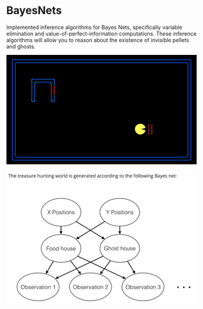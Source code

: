 # BayesNets

Implemented inference algorithms for Bayes Nets, specifically variable elimination and value-of-perfect-information computations. These inference algorithms will allow you to reason about the existence of invisible pellets and ghosts.

![P1](https://github.com/sameerkhanna786/bayesNets/blob/master/Images/P1.png)

![P2](https://github.com/sameerkhanna786/bayesNets/blob/master/Images/P2.png)
